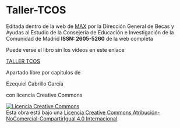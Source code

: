 # Taller-TCOS

Editada dentro de la web de [MAX](https://www.educa2.madrid.org/web/max/)  por la Dirección General de Becas y Ayudas al Estudio de la Consejería de Educación e Investigación de la Comunidad de Madrid
**ISSN: 2605-5260** de la web completa

Puede verse el libro sin los vídeos en este enlace

[TALLER TCOS](https://www.educa2.madrid.org/web/max/documentacion/taller_tcos/-/book/taller-de-tcos)
 
Apartado libre por capitulos de

Ezequiel Cabrillo García

con licencia Creative Commons

[![Licencia Creative Commons](https://i.creativecommons.org/l/by-nc-sa/4.0/88x31.png)](http://creativecommons.org/licenses/by-nc-sa/4.0/)  
Esta obra está bajo una [Licencia Creative Commons Atribución-NoComercial-CompartirIgual 4.0 Internacional](http://creativecommons.org/licenses/by-nc-sa/4.0/).
